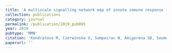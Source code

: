 ```yaml
---
title: 'A multiscale signalling network map of innate immune response in cancer reveals cell heterogeneity signatures'
collection: publications
category: journal
permalink: /publication/2019_pub095
year: 2019
pubtype: 'MMN'
citation: 'Kondratova M, Czerwinska U, Sompairac N, Amigorena SD, Soumelis V, Barillot E, Zinovyev A, Kuperstein I. <a href="">A multiscale signalling network map of innate immune response in cancer reveals cell heterogeneity signatures</a>. 2019. <i>Nature Communications</i>, in press'
paperurl: ''
---
```


